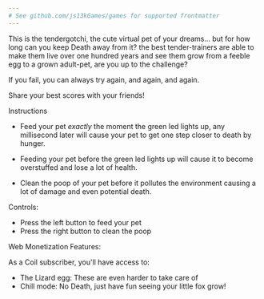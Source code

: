 ```yaml
---
# See github.com/js13kGames/games for supported frontmatter
---
```

This is the tendergotchi, the cute virtual pet of your dreams... but for how long can you keep Death away from it? the best tender-trainers are able to make them live over one hundred years and see them grow from a feeble egg to a grown adult-pet, are you up to the challenge?

If you fail, you can always try again, and again, and again. 

Share your best scores with your friends!

Instructions

* Feed your pet *exactly* the moment the green led lights up, any millisecond later will cause your pet to get one step closer to death by hunger.

* Feeding your pet before the green led lights up will cause it to become overstuffed and lose a lot of health.

* Clean the poop of your pet before it pollutes the environment causing a lot of damage and even potential death.

Controls:
* Press the left button to feed your pet
* Press the right button to clean the poop

Web Monetization Features:

As a Coil subscriber, you'll have access to:
* The Lizard egg: These are even harder to take care of
* Chill mode: No Death, just have fun seeing your little fox grow!